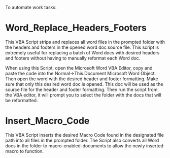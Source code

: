 To automate work tasks:


# Word_Replace_Headers_Footers
This VBA Script strips and replaces all word files in the prompted folder with the headers and footers in the opened word doc source file.
This script is extremely useful for replacing a batch of Word docs with desired headers and footers without having to manually reformat each Word doc.

When using this Script, open the Microsoft Word VBA Editor, copy and paste the code into the Normal->This.Document Microsoft Word Object. Then open the word with the desired header and footer formatting. Make sure that only this desired word doc is opened. This doc will be used as the source file for the header and footer formatting. Then run the script from the VBA editor, it will prompt you to select the folder with the docs that will be reformatted.


# Insert_Macro_Code
This VBA Script inserts the desired Macro Code found in the designated file path into all files in the prompted folder. The Script also converts all Word docs in the folder to macro-enabled-documents to allow the newly inserted macro to function.
